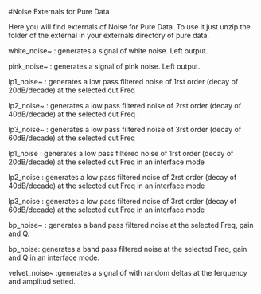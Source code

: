 
#Noise Externals for Pure Data


Here you will find externals of Noise for Pure Data. To use it just unzip the folder of the external in your externals directory of pure data.


white_noise~ : generates a signal of white noise. Left output.


pink_noise~ : generates a signal of pink noise. Left output.


lp1_noise~ : generates a low pass filtered noise of 1rst order (decay of 20dB/decade) at the selected cut Freq


lp2_noise~ : generates a low pass filtered noise of 2rst order (decay of 40dB/decade) at the selected cut Freq


lp3_noise~ : generates a low pass filtered noise of 3rst order (decay of 60dB/decade) at the selected cut Freq


lp1_noise : generates a low pass filtered noise of 1rst order (decay of 20dB/decade) at the selected cut Freq in an interface mode


lp2_noise : generates a low pass filtered noise of 2rst order (decay of 40dB/decade) at the selected cut Freq in an interface mode


lp3_noise : generates a low pass filtered noise of 3rst order (decay of 60dB/decade) at the selected cut Freq in an interface mode


bp_noise~ : generates a band pass filtered noise at the selected Freq, gain and Q.


bp_noise: generates a band pass filtered noise at the selected Freq, gain and Q in an interface mode.

velvet_noise~ :generates a signal of with random deltas at the ferquency and amplitud setted.
